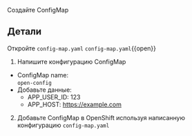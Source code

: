 Создайте ConfigMap

## Детали

Откройте `config-map.yaml`
`config-map.yaml`{{open}}

1. Напишите конфигурацию ConfigMap

- ConfigMap name: \
  `open-config`
- Добавьте данные:
  - APP_USER_ID: 123
  - APP_HOST: https://example.com

2. Добавьте ConfigMap в OpenShift используя написанную конфигурацию `config-map.yaml`